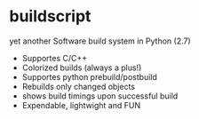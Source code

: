 buildscript
===========

yet another Software build system in Python (2.7)

* Supportes C/C++
* Colorized builds (always a plus!)
* Supportes python prebuild/postbuild
* Rebuilds only changed objects
* shows build timings upon successful build
* Expendable, lightwight and FUN
